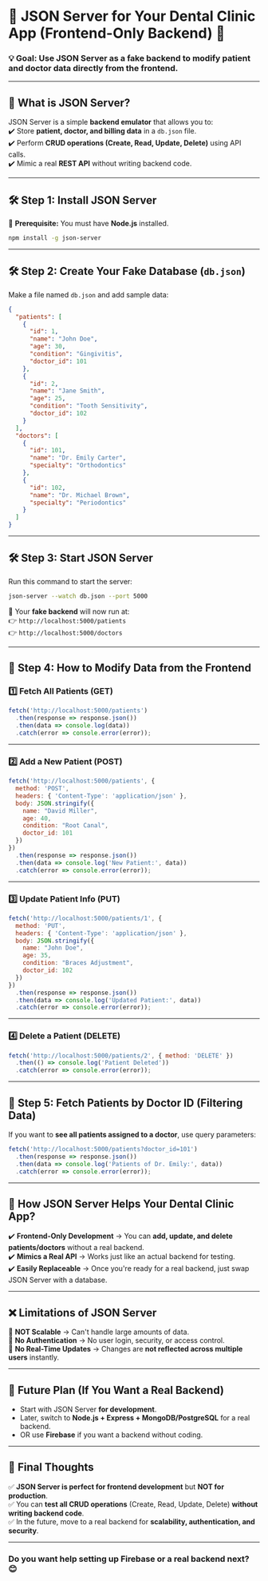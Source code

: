 # **📖 JSON Server for Your Dental Clinic App (Frontend-Only Backend) 🚀**  
### **💡 Goal:** Use JSON Server as a **fake backend** to modify patient and doctor data **directly from the frontend**.  

---

## **🔹 What is JSON Server?**
JSON Server is a simple **backend emulator** that allows you to:  
✔️ Store **patient, doctor, and billing data** in a `db.json` file.  
✔️ Perform **CRUD operations (Create, Read, Update, Delete)** using API calls.  
✔️ Mimic a real **REST API** without writing backend code.  

---

## **🛠 Step 1: Install JSON Server**  
📌 **Prerequisite:** You must have **Node.js** installed.  

```sh
npm install -g json-server
```

---

## **🛠 Step 2: Create Your Fake Database (`db.json`)**  
Make a file named `db.json` and add sample data:  

```json
{
  "patients": [
    {
      "id": 1,
      "name": "John Doe",
      "age": 30,
      "condition": "Gingivitis",
      "doctor_id": 101
    },
    {
      "id": 2,
      "name": "Jane Smith",
      "age": 25,
      "condition": "Tooth Sensitivity",
      "doctor_id": 102
    }
  ],
  "doctors": [
    {
      "id": 101,
      "name": "Dr. Emily Carter",
      "specialty": "Orthodontics"
    },
    {
      "id": 102,
      "name": "Dr. Michael Brown",
      "specialty": "Periodontics"
    }
  ]
}
```

---

## **🛠 Step 3: Start JSON Server**
Run this command to start the server:  

```sh
json-server --watch db.json --port 5000
```
📌 Your **fake backend** will now run at:  
👉 `http://localhost:5000/patients`  
👉 `http://localhost:5000/doctors`  

---

## **🔹 Step 4: How to Modify Data from the Frontend**  

### **1️⃣ Fetch All Patients (GET)**
```js
fetch('http://localhost:5000/patients')
  .then(response => response.json())
  .then(data => console.log(data))
  .catch(error => console.error(error));
```

---

### **2️⃣ Add a New Patient (POST)**
```js
fetch('http://localhost:5000/patients', {
  method: 'POST',
  headers: { 'Content-Type': 'application/json' },
  body: JSON.stringify({
    name: "David Miller",
    age: 40,
    condition: "Root Canal",
    doctor_id: 101
  })
})
  .then(response => response.json())
  .then(data => console.log('New Patient:', data))
  .catch(error => console.error(error));
```

---

### **3️⃣ Update Patient Info (PUT)**
```js
fetch('http://localhost:5000/patients/1', {
  method: 'PUT',
  headers: { 'Content-Type': 'application/json' },
  body: JSON.stringify({
    name: "John Doe",
    age: 35,
    condition: "Braces Adjustment",
    doctor_id: 102
  })
})
  .then(response => response.json())
  .then(data => console.log('Updated Patient:', data))
  .catch(error => console.error(error));
```

---

### **4️⃣ Delete a Patient (DELETE)**
```js
fetch('http://localhost:5000/patients/2', { method: 'DELETE' })
  .then(() => console.log('Patient Deleted'))
  .catch(error => console.error(error));
```

---

## **🔹 Step 5: Fetch Patients by Doctor ID (Filtering Data)**
If you want to **see all patients assigned to a doctor**, use query parameters:  
```js
fetch('http://localhost:5000/patients?doctor_id=101')
  .then(response => response.json())
  .then(data => console.log('Patients of Dr. Emily:', data))
  .catch(error => console.error(error));
```

---

## **📌 How JSON Server Helps Your Dental Clinic App?**
✔️ **Frontend-Only Development** → You can **add, update, and delete patients/doctors** without a real backend.  
✔️ **Mimics a Real API** → Works just like an actual backend for testing.  
✔️ **Easily Replaceable** → Once you're ready for a real backend, just swap JSON Server with a database.  

---

## **❌ Limitations of JSON Server**
🚨 **NOT Scalable** → Can't handle large amounts of data.  
🚨 **No Authentication** → No user login, security, or access control.  
🚨 **No Real-Time Updates** → Changes are **not reflected across multiple users** instantly.  

---

## **🚀 Future Plan (If You Want a Real Backend)**
- Start with JSON Server **for development**.  
- Later, switch to **Node.js + Express + MongoDB/PostgreSQL** for a real backend.  
- OR use **Firebase** if you want a backend without coding.  

---

## **🎯 Final Thoughts**
✅ **JSON Server is perfect for frontend development** but **NOT for production**.  
✅ You can **test all CRUD operations** (Create, Read, Update, Delete) **without writing backend code**.  
✅ In the future, move to a real backend for **scalability, authentication, and security**.  

---

### **Do you want help setting up Firebase or a real backend next?** 😊
